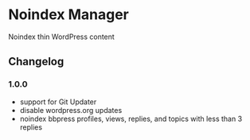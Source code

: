 # Noindex Manager

Noindex thin WordPress content

## Changelog

### 1.0.0
- support for Git Updater
- disable wordpress.org updates
- noindex bbpress profiles, views, replies, and topics with less than 3 replies
